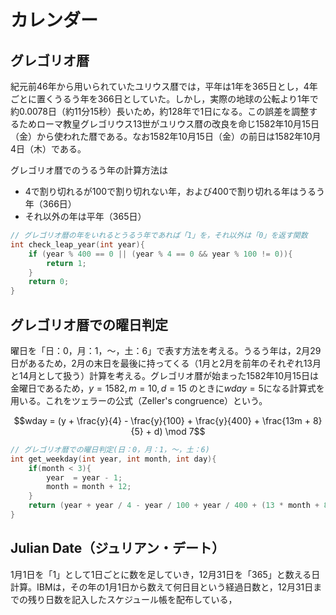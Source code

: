 # カレンダー
## グレゴリオ暦
紀元前46年から用いられていたユリウス暦では，平年は1年を365日とし，4年ごとに置くうるう年を366日としていた。しかし，実際の地球の公転より1年で約0.0078日（約11分15秒）長いため，約128年で1日になる。この誤差を調整するためローマ教皇グレゴリウス13世がユリウス暦の改良を命じ1582年10月15日（金）から使われた暦である。なお1582年10月15日（金）の前日は1582年10月4日（木）である。

グレゴリオ暦でのうるう年の計算方法は

* 4で割り切れるが100で割り切れない年，および400で割り切れる年はうるう年（366日）
* それ以外の年は平年（365日）

```C
// グレゴリオ暦の年をいれるとうるう年であれば「1」を，それ以外は「0」を返す関数
int check_leap_year(int year){
    if (year % 400 == 0 || (year % 4 == 0 && year % 100 != 0)){
        return 1;
    }
    return 0;
}
```

## グレゴリオ暦での曜日判定
曜日を「日：0，月：1，〜，土：6」で表す方法を考える。うるう年は，2月29日があるため，2月の末日を最後に持ってくる（1月と2月を前年のそれぞれ13月と14月として扱う）計算を考える。グレゴリオ暦が始まった1582年10月15日は金曜日であるため，$`y = 1582, m = 10, d = 15 `$ のときに$`wday = 5`$になる計算式を用いる。これをツェラーの公式（Zeller's congruence）という。

```math
wday = (y + \frac{y}{4} - \frac{y}{100} + \frac{y}{400} + \frac{13m + 8}{5} + d) \mod 7
```

```C
// グレゴリオ暦での曜日判定(日：0，月：1，〜，土：6)
int get_weekday(int year, int month, int day){
    if(month < 3){
        year  = year - 1;
        month = month + 12;
    }
    return (year + year / 4 - year / 100 + year / 400 + (13 * month + 8) / 5 + day) % 7;
}
```

## Julian Date（ジュリアン・デート）
1月1日を「1」として1日ごとに数を足していき，12月31日を「365」と数える日計算。IBMは，その年の1月1日から数えて何日目という経過日数と，12月31日までの残り日数を記入したスケジュール帳を配布している，

